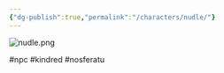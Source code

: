 ```yaml
---
{"dg-publish":true,"permalink":"/characters/nudle/"}
---
```


![nudle.png](/img/user/nudle.png)

#npc #kindred #nosferatu 